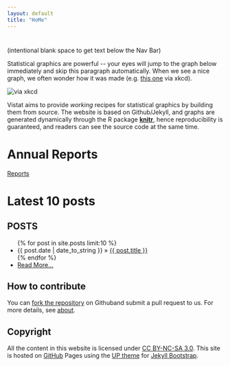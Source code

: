 ```yaml
---
layout: default
title: "HoMe"
---
```


#
(intentional blank space to get text below the Nav Bar)



Statistical graphics are powerful -- your eyes will jump to the graph below immediately and skip this paragraph automatically. When we see a nice graph, we often wonder how it was made (e.g. [this one](http://stackoverflow.com/q/12675147/559676) via xkcd).

![via xkcd](http://i.imgur.com/4staRNH.png)

Vistat aims to provide _working_ recipes for statistical graphics by building them from source. The website is based on Github/Jekyll, and graphs are generated dynamically through the R package [**knitr**](http://yihui.name/knitr), hence reproducibility is guaranteed, and readers can see the source code at the same time.

#  Annual Reports

[Reports](report_landing.html)

# Latest 10 posts

<section class="content">
  <h2 class="thin">POSTS</h2>
  <ul class="listing">
  {% for post in site.posts limit:10 %}
    <li><span>{{ post.date | date_to_string }}</span> &raquo; <a href="{{ post.url }}">{{ post.title }}</a></li>
  {% endfor %}
  <li><a href="archive.html">Read More...</a></li>
</ul>
</section>

## How to contribute

You can [fork the repository](https://github.com/adamvi/Markdown_Tests2) on Githuband submit a pull request to us. For more details, see [about](about.html).

## Copyright

All the content in this website is licensed under [CC BY-NC-SA 3.0](http://creativecommons.org/licenses/by-nc-sa/3.0/). This site is hosted on [GitHub](https://github.com) Pages using the [UP theme](http://carlosbecker.com/posts/up-a-jekyll-theme/) for [Jekyll Bootstrap](http://jekyllbootstrap.com).
